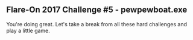 ## Flare-On 2017 Challenge #5 - pewpewboat.exe

You're doing great. Let's take a break from all these hard challenges and play a little game.
